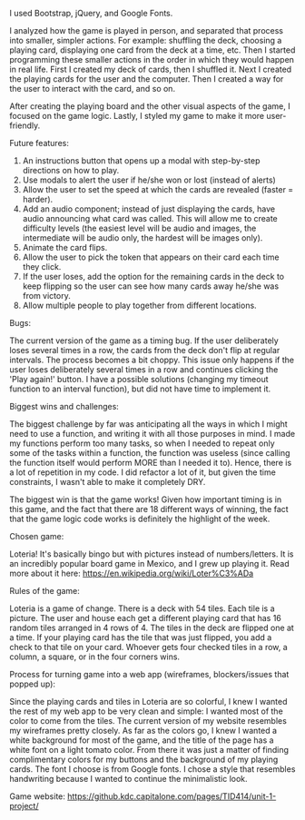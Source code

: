 
<!-- Technologies used: -->

I used Bootstrap, jQuery, and Google Fonts.

<!-- Approach/process: -->

I analyzed how the game is played in person, and separated that process into smaller, simpler actions. For example: shuffling the deck, choosing a playing card, displaying one card from the deck at a time, etc. Then I started programming these smaller actions in the order in which they would happen in real life. First I created my deck of cards, then I shuffled it. Next I created the playing cards for the user and the computer. Then I created a way for the user to interact with the card, and so on.

After creating the playing board and the other visual aspects of the game, I focused on the game logic. Lastly, I styled my game to make it more user-friendly.


Future features:
1. An instructions button that opens up a modal with step-by-step directions on how to play.
2. Use modals to alert the user if he/she won or lost (instead of alerts)
3. Allow the user to set the speed at which the cards are revealed (faster = harder).
4. Add an audio component; instead of just displaying the cards, have audio announcing what card was called. This will allow me to create difficulty levels (the easiest level will be audio and images, the intermediate will be audio only, the hardest will be images only).
5. Animate the card flips.
6. Allow the user to pick the token that appears on their card each time they click.
7. If the user loses, add the option for the remaining cards in the deck to keep flipping so the user can see how many cards away he/she was from victory.
8. Allow multiple people to play together from different locations.

Bugs:

The current version of the game as a timing bug. If the user deliberately loses several times in a row, the cards from the deck don't flip at regular intervals. The process becomes a bit choppy. This issue only happens if the user loses deliberately several times in a row and continues clicking the 'Play again!' button. I have a possible solutions (changing my timeout function to an interval function), but did not have time to implement it.

Biggest wins and challenges:

The biggest challenge by far was anticipating all the ways in which I might need to use a function, and writing it with all those purposes in mind. I made my functions perform too many tasks, so when I needed to repeat only some of the tasks within a function, the function was useless (since calling the function itself would perform MORE than I needed it to). Hence, there is a lot of repetition in my code. I did refactor a lot of it, but given the time constraints, I wasn't able to make it completely DRY.

The biggest win is that the game works! Given how important timing is in this game, and the fact that there are 18 different ways of winning, the fact that the game logic code works is definitely the highlight of the week.

Chosen game:

Loteria! It's basically bingo but with pictures instead of numbers/letters. It is an incredibly popular board game in Mexico, and I grew up playing it. Read more about it here:
https://en.wikipedia.org/wiki/Loter%C3%ADa

Rules of the game:

Loteria is a game of change. There is a deck with 54 tiles. Each tile is a picture. The user and house each get a different playing card that has 16 random tiles arranged in 4 rows of 4. The tiles in the deck are flipped one at a time. If your playing card has the tile that was just flipped, you add a check to that tile on your card. Whoever gets four checked tiles in a row, a column, a square, or in the four corners wins.

Process for turning game into a web app (wireframes, blockers/issues that popped up):

Since the playing cards and tiles in Loteria are so colorful, I knew I wanted the rest of my web app to be very clean and simple: I wanted most of the color to come from the tiles. The current version of my website resembles my wireframes pretty closely. As far as the colors go, I knew I wanted a white background for most of the game, and the title of the page has a white font on a light tomato color. From there it was just a matter of finding complimentary colors for my buttons and the background of my playing cards. The font I choose is from Google fonts. I chose a style that resembles handwriting because I wanted to continue the minimalistic look.



Game website: https://github.kdc.capitalone.com/pages/TID414/unit-1-project/

